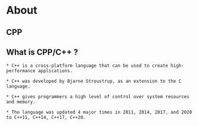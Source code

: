 # About

## CPP

## What is CPP/C++ ?

	* C++ is a cross-platform language that can be used to create high-performance applications.

	* C++ was developed by Bjarne Stroustrup, as an extension to the C language.

	* C++ gives programmers a high level of control over system resources and memory.

	* The language was updated 4 major times in 2011, 2014, 2017, and 2020 to C++11, C++14, C++17, C++20. 
